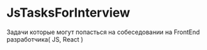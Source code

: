 # JsTasksForInterview

Задачи которые могут попасться на собеседовании на FrontEnd разработчика( JS, React )

